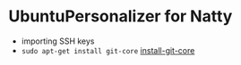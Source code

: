UbuntuPersonalizer for Natty
============================

* importing SSH keys
* `sudo apt-get install git-core` [install-git-core](apt:git-core)

